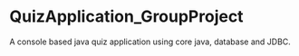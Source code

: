 # QuizApplication_GroupProject
A console based java quiz application using core java, database and JDBC.
